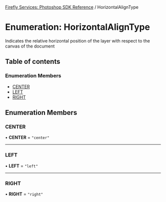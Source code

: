 [Firefly Services: Photoshop SDK Reference](../index.md) / HorizontalAlignType

# Enumeration: HorizontalAlignType

Indicates the relative horizontal position of the layer with respect to the canvas of the document

## Table of contents

### Enumeration Members

- [CENTER](HorizontalAlignType.md#center)
- [LEFT](HorizontalAlignType.md#left)
- [RIGHT](HorizontalAlignType.md#right)

## Enumeration Members

### CENTER

• **CENTER** = ``"center"``

___

### LEFT

• **LEFT** = ``"left"``

___

### RIGHT

• **RIGHT** = ``"right"``
